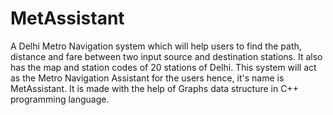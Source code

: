 # MetAssistant

A Delhi Metro Navigation system which will help users to find the path, distance and fare between two input source and destination stations. It also has the map and station codes of 20 stations of Delhi. This system will act as the Metro Navigation Assistant for the users hence, it's name is MetAssistant. It is made with the help of Graphs data structure in C++ programming language.

